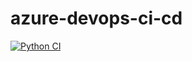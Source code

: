 # azure-devops-ci-cd
[![Python CI](https://github.com/Lawrence9908/azure-devops-ci-cd/actions/workflows/main.yml/badge.svg)](https://github.com/Lawrence9908/azure-devops-ci-cd/actions/workflows/main.yml)
